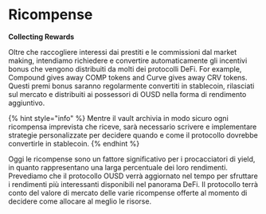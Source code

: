 # Ricompense

**Collecting Rewards**&#x20;

Oltre che raccogliere interessi dai prestiti e le commissioni dal market making, intendiamo richiedere e convertire automaticamente gli incentivi bonus che vengono distribuiti da molti dei protocolli DeFi. For example, Compound gives away COMP tokens and Curve gives away CRV tokens. Questi premi bonus saranno regolarmente convertiti in stablecoin, rilasciati sul mercato e distribuiti ai possessori di OUSD nella forma di rendimento aggiuntivo.

{% hint style="info" %}
Mentre il vault archivia in modo sicuro ogni ricompensa imprevista che riceve, sarà necessario scrivere e implementare strategie personalizzate per decidere quando e come il protocollo dovrebbe convertirle in stablecoin.
{% endhint %}

Oggi le ricompense sono un fattore significativo per i procacciatori di yield, in quanto rappresentano una larga percentuale dei loro rendimenti. Prevediamo che il protocollo OUSD verrà aggiornato nel tempo per sfruttare i rendimenti più interessanti disponibili nel panorama DeFi. Il protocollo terrà conto del valore di mercato delle varie ricompense offerte al momento di decidere come allocare al meglio le risorse.

